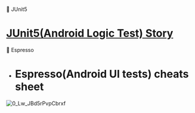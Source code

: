 :pushpin: JUnit5

 # [JUnit5(Android Logic Test) Story ](https://www.lordcodes.com/articles/testing-on-android-using-junit-5)



:pushpin: Espresso

- # Espresso(Android UI tests) cheats sheet 

![0_Lw_JBd5rPvpCbrxf](https://user-images.githubusercontent.com/26750131/77078312-c9511300-69cc-11ea-8ce4-54e55d1b82ac.png)










